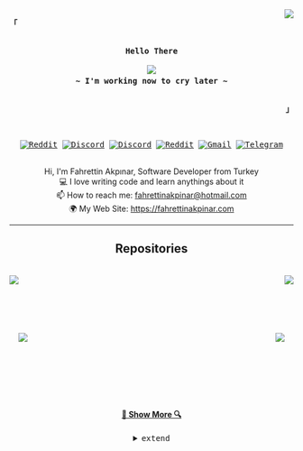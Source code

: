 <img align="right" src="https://komarev.com/ghpvc/?username=Losilyus&color=B382CE">

<p align="left"><strong><samp>「</samp></strong></p>
    <p align="center">
      <samp><br>
            <b>
            Hello There
        <br>
            </b>
        <br>
          <image src="https://readme-typing-svg.herokuapp.com?color=B382CE&center=true&vCenter=true&lines=I'm+Fahrettin...;A+Mid-Level+fullstack+web+developer.">
        <br>
            <b>
            ~ I'm working now to cry later ~
            </b>
        <br>
      </samp><br>
    </p>
<p align="right"><strong><samp>」</samp></strong></p>

<br>
<!-- Contact Me -->
<p align="center">
    <samp>
      <a href="https://www.linkedin.com/in/fahrettin-akpınar/" target="_blank"><img alt="Reddit" src="https://img.shields.io/badge/LinkedIn-0274B3?style=for-the-badge&logo=linkedin&logoColor=white"></a></a>
      <a href="https://www.instagram.com/0.fahrettinakpinar/" target="_blank"><img alt="Discord" src="https://img.shields.io/badge/Instagram-E12C77?style=for-the-badge&logo=instagram&logoColor=white"></a></a>
      <a href="https://twitter.com/losilyus" target="_blank"><img alt="Discord" src="https://img.shields.io/badge/twitter-1C93E5?style=for-the-badge&logo=twitter&logoColor=white"></a></a>
      <a href="https://www.reddit.com/user/Other-Acanthaceae630" target="_blank"><img alt="Reddit" src="https://img.shields.io/badge/Reddit-%23FF4500.svg?style=for-the-badge&logo=Reddit&logoColor=white"></a></a>
      <a href="mailto:fahrettinakpinar+github@hotmail.com" target="_blank"><img alt="Gmail" src="https://img.shields.io/badge/hotmail-016BBB?style=for-the-badge&logo=gmail&logoColor=white"></a></a>
      <a href="https://t.me/Losilyus" target="_blank"><img alt="Telegram" src="https://img.shields.io/badge/Telegram-2CA5E0?style=for-the-badge&logo=telegram&logoColor=white"></a>
    </samp>
</p>
<p align="center">
  <br>
  Hi, I'm Fahrettin Akpınar, Software Developer from Turkey
  <br>
  💻 I love writing code and learn anythings about it
  <br>
  📫 How to reach me: <a href="mailto: me@fahrettinakpinar.com">fahrettinakpinar@hotmail.com</a>
    <br>
  🌍 My Web Site: <a href="https://fahrettinakpinar.com/">https://fahrettinakpinar.com</a>
</p>

<hr>

<h2 align="center">Repositories</h2>
<br>
<div width="100%" align="center">
  <a align="left" href="https://github.com/Losilyus/Tools" title="Tools"><img align="left" height="115" src="https://github-readme-stats.vercel.app/api/pin/?username=Losilyus&repo=Tools&theme=react&border_color=B382CE&border_radius=10&icon_color=B382CE&title_color=b382CE"></a><a align="right" href="https://github.com/Losilyus/Tools" title="Tools"><img align="right" height="115" src="https://github-readme-stats.vercel.app/api/pin/?username=Losilyus&repo=Tools&theme=react&border_color=B382CE&border_radius=10&icon_color=B382CE&title_color=b382CE"></a>
</div>
<br/><br/><br/><br/><br/><br/>
<div width="100%" align="center">
  <a align="left" href="https://github.com/" title=""><img align="left" height="115" src="https://github-readme-stats.vercel.app/api/pin/?username=Losilyus&repo=Tools&theme=react&border_color=B382CE&border_radius=10&icon_color=B382CE&title_color=b382CE"></a>
  <a align="right" href="https://github.com/" title=""><img align="right" height="115" src="https://github-readme-stats.vercel.app/api/pin/?username=Losilyus&repo=Tools&theme=react&border_color=B382CE&border_radius=10&icon_color=B382CE&title_color=b382CE"></a>
</div>

<br><br><br><br><br><br>
<h4 align="center">
  <a href="https://github.com/Losilyus?tab=repositories" title="Show Repositories">🔎 Show More 🔍</a>
</h4>

<details align="center">
<summary><samp>extend</samp></summary>

<br>

<!-- Contact Me -->
<p align="center">
    <samp>
<h2 align="center">🔥 Languages</h2>
<br>
<p align="center">
  <code><img title="nodeJS" height="25" src="https://cdn-icons-png.flaticon.com/512/919/919825.png"></code>
  <code><img title="C#" height="25" src="./images/cSharp.svg"></code>
  <code><img title="Python" height="25" src="./images/python-original.svg"></code>
  <code><img title="Arduino" height="25" src="./images/javascript.svg"></code>
  <code><img title="Javascript" height="25" src="https://cdn.worldvectorlogo.com/logos/arduino-1.svg"></code>
  <code><img title="HTML5" height="25" src="./images/html5.svg"></code>
  <code><img title="CSS" height="25" src="./images/css.svg"></code>
  <code><img title="JSON" height="25" src="./images/json.svg"></code>
  <code><img title="npm" height="25" src="./images/npm.svg"></code>
  <code><img title="Typescript" height="25" src="https://raw.githubusercontent.com/devicons/devicon/master/icons/typescript/typescript-original.svg"></code>
</p>

<hr>
<h2 align="center">Frameworks and Library</h2>
<br>
<p align="center">
  <code><img title="Svelte" height="25" src="https://upload.wikimedia.org/wikipedia/commons/1/1b/Svelte_Logo.svg"></code>
  <code><img title="Electron" height="25" src="https://raw.githubusercontent.com/devicons/devicon/master/icons/electron/electron-original.svg"></code>
  <code><img title="Selenium" height="25" src="https://raw.githubusercontent.com/detain/svg-logos/780f25886640cef088af994181646db2f6b1a3f8/svg/selenium-logo.svg"></code>
  <code><img title="GraphQL" height="25" src="https://www.vectorlogo.zone/logos/graphql/graphql-icon.svg"></code>
  <code><img title="Fastify" height="25" src="https://pbs.twimg.com/profile_images/970652657231847424/mWKpZoM4_400x400.jpg"></code>
  <code><img title="Express" height="25" src="https://pngimage.net/wp-content/uploads/2018/05/express-js-png-5.png"></code>
  <code><img title="Prisma" height="25" src="https://avatars.githubusercontent.com/u/17219288?s=280&v=4"></code>
  <code><img title="ReactNative" height="25" src="https://reactnative.dev/img/header_logo.svg"></code>
  <code><img title="Tailwind" height="25" src="https://www.vectorlogo.zone/logos/tailwindcss/tailwindcss-icon.svg"></code>
  <code><img title="Bootstrap" height="25" src="https://raw.githubusercontent.com/devicons/devicon/master/icons/bootstrap/bootstrap-plain-wordmark.svg"></code>
  <code><img title="Sapper" height="25" src="https://raw.githubusercontent.com/bestofjs/bestofjs-webui/master/public/logos/sapper.svg"></code>
  <code><img title="FireBase" height="25" src="https://www.vectorlogo.zone/logos/firebase/firebase-icon.svg"></code>
  <code><img title="SASS" height="25" src="./images/sass.svg"></code>
  <code><img title="JQuery" height="25" src="./images/jquery-original.svg"></code>
  <code><img title="Flask" height="25" src="./images/flask.png"></code>
</p>
<hr>

<h2 align="center">Tools</h2>
<br>
<p align="center">
  <code><img title="NeoVim" height="25" src="https://user-images.githubusercontent.com/32016110/144163322-f2649d6b-0b90-43f6-93bd-82c4fb295039.png"></code>
  <code><img title="Vim" height="25" src="https://upload.wikimedia.org/wikipedia/commons/thumb/4/4f/Icon-Vim.svg/1200px-Icon-Vim.svg.png"></code>
  <code><img title="Visual Studio Code" height="25" src="./images/vscode.png"></code>
  <code><img title="Git" height="25" src="./images/git-original.svg"></code>
  <code><img title="Microsoft Visual Studio" height="25" src="./images/visualstudio.png"></code>
  <code><img title="Unity" height="25" src="./images/unity3d.svg"></code>
  <code><img title="GitHub" height="25" src="./images/github.svg"></code>
  <code><img title="Insomnia" height="25" src="https://user-images.githubusercontent.com/2575745/67964810-4d9a2980-fbd7-11e9-8cf7-661ded187ee6.png"></code>
  <code><img title="Docker" height="25" src="https://raw.githubusercontent.com/devicons/devicon/master/icons/docker/docker-original-wordmark.svg"></code>
  <code><img title="Bash" height="25" src="https://www.vectorlogo.zone/logos/gnu_bash/gnu_bash-icon.svg"></code>
  <code><img title="Figma" height="25" src="https://www.vectorlogo.zone/logos/figma/figma-icon.svg"></code>
  <code><img title="Postman" height="25" src="https://www.vectorlogo.zone/logos/getpostman/getpostman-icon.svg"></code>
  <code><img title="Linux" height="25" src="https://raw.githubusercontent.com/devicons/devicon/master/icons/linux/linux-original.svg"></code>
</p>
<hr>

<h2 align="center">Database</h2>
<br>
<p align="center">
  <code><img title="Postgre" height="25" src="https://raw.githubusercontent.com/devicons/devicon/master/icons/postgresql/postgresql-original-wordmark.svg"></code>
  <code><img title="Redis" height="25" src="https://raw.githubusercontent.com/devicons/devicon/master/icons/redis/redis-original-wordmark.svg"></code>
  <code><img title="MongoDB" height="25" src="https://raw.githubusercontent.com/devicons/devicon/master/icons/mongodb/mongodb-original-wordmark.svg"></code>
  <code><img title="MySQL" height="25" src="https://raw.githubusercontent.com/devicons/devicon/master/icons/mysql/mysql-original-wordmark.svg"></code>
  <code><img title="Oracle" height="25" src="https://raw.githubusercontent.com/devicons/devicon/master/icons/oracle/oracle-original.svg"></code>
  <code><img title="MsSQL" height="25" src="https://www.svgrepo.com/show/303229/microsoft-sql-server-logo.svg"></code>
</p>
<hr>
    </samp>
</p>

</details>
